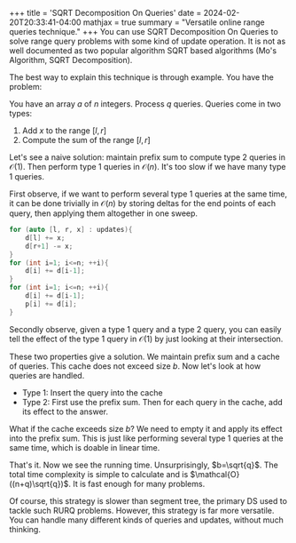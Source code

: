 +++
title = 'SQRT Decomposition On Queries'
date = 2024-02-20T20:33:41-04:00
mathjax = true
summary = "Versatile online range queries technique."
+++
You can use SQRT Decomposition On Queries to solve range query problems with some kind of update operation. It is not as well documented as two popular algorithm SQRT based algorithms (Mo's Algorithm, SQRT Decomposition).

The best way to explain this technique is through example. You have the problem:

You have an array $a$ of $n$ integers. Process $q$ queries. Queries come in two types:
1. Add $x$ to the range $[l, r]$
2. Compute the sum of the range $[l, r]$

Let's see a naive solution: maintain prefix sum to compute type 2 queries in $\mathcal{O}(1)$. Then perform type 1 queries in $\mathcal{O}(n)$. It's too slow if we have many type 1 queries.

First observe, if we want to perform several type 1 queries at the same time, it can be done trivially in $\mathcal{O}(n)$ by storing deltas for the end points of each query, then applying them altogether in one sweep.
```cpp
for (auto [l, r, x] : updates){
	d[l] += x;
	d[r+1] -= x;
}
for (int i=1; i<=n; ++i){
	d[i] += d[i-1];
}
for (int i=1; i<=n; ++i){
	d[i] += d[i-1];
	p[i] += d[i];
}
```
Secondly observe, given a type 1 query and a type 2 query, you can easily tell the effect of the type 1 query in $\mathcal{O}(1)$ by just looking at their intersection.

These two properties give a solution. We maintain prefix sum and a cache of queries. This cache does not exceed size $b$. Now let's look at how queries are handled.
- Type 1: Insert the query into the cache
- Type 2: First use the prefix sum. Then for each query in the cache, add its effect to the answer.

What if the cache exceeds size $b$? We need to empty it and apply its effect into the prefix sum. This is just like performing several type 1 queries at the same time, which is doable in linear time. 

That's it. Now we see the running time. Unsurprisingly, $b=\sqrt{q}$. The total time complexity is simple to calculate and is $\mathcal{O}((n+q)\sqrt{q})$. It is fast enough for many problems. 

Of course, this strategy is slower than segment tree, the primary DS used to tackle such RURQ problems. However, this strategy is far more versatile. You can handle many different kinds of queries and updates, without much thinking.

